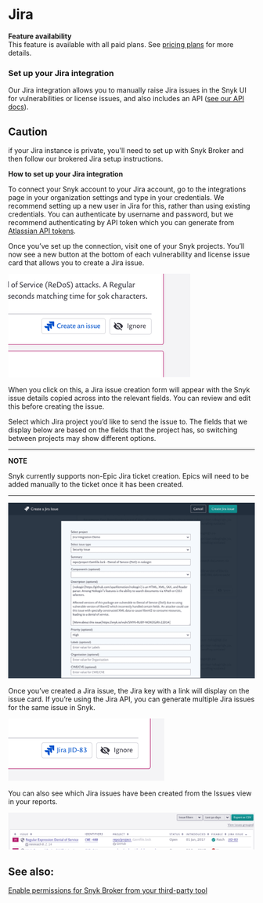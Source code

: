 # Jira

**Feature availability**  
This feature is available with all paid plans. See [pricing plans](https://snyk.io/plans/) for more details.

### **Set up your Jira integration**

Our Jira integration allows you to manually raise Jira issues in the Snyk UI for vulnerabilities or license issues, and also includes an API \([see our API docs](https://snyk.docs.apiary.io/#reference/projects/project-jira-issues)\).

## Caution

if your Jira instance is private, you'll need to set up with Snyk Broker and then follow our brokered Jira setup instructions.

**How to set up your Jira integration**

To connect your Snyk account to your Jira account, go to the integrations page in your organization settings and type in your credentials. We recommend setting up a new user in Jira for this, rather than using existing credentials. You can authenticate by username and password, but we recommend authenticating by API token which you can generate from [Atlassian API tokens](https://id.atlassian.com/manage/api-tokens).

Once you’ve set up the connection, visit one of your Snyk projects. You’ll now see a new button at the bottom of each vulnerability and license issue card that allows you to create a Jira issue.

![](../../.gitbook/assets/uuid-07abf9db-45cb-cdcd-537b-328a0c4b891e-en.png)

When you click on this, a Jira issue creation form will appear with the Snyk issue details copied across into the relevant fields. You can review and edit this before creating the issue.

Select which Jira project you’d like to send the issue to. The fields that we display below are based on the fields that the project has, so switching between projects may show different options.

---
**NOTE**

Snyk currently supports non-Epic Jira ticket creation. Epics will need to be added manually to the ticket once it has been created.

---

![](../../.gitbook/assets/uuid-67202f8e-7f70-1e84-6044-f65ec36138b3-en.png)

Once you’ve created a Jira issue, the Jira key with a link will display on the issue card. If you’re using the Jira API, you can generate multiple Jira issues for the same issue in Snyk.

![](../../.gitbook/assets/uuid-5283ddbe-913b-1aa1-ec74-e384b0e2929b-en.png)

You can also see which Jira issues have been created from the Issues view in your reports.

![](../../.gitbook/assets/uuid-cd4e8cae-2528-a922-5a03-5f23c42d4ac2-en.png)

## See also:

[Enable permissions for Snyk Broker from your third-party tool](https://docs.snyk.io/integrations/snyk-broker/enable-permissions-for-snyk-broker-from-your-third-party-tool)

